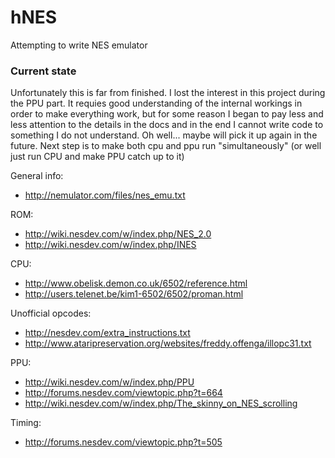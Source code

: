 hNES
====

Attempting to write NES emulator

### Current state ###
Unfortunately this is far from finished. I lost the interest in this project
during the PPU part. It requies good understanding of the internal workings in
order to make everything work, but for some reason I began to pay less and less
attention to the details in the docs and in the end I cannot write code to
something I do not understand. Oh well... maybe will pick it up again in the
future. Next step is to make both cpu and ppu run "simultaneously" (or well just
run CPU and make PPU catch up to it)

General info:
- http://nemulator.com/files/nes_emu.txt

ROM:
- http://wiki.nesdev.com/w/index.php/NES_2.0
- http://wiki.nesdev.com/w/index.php/INES

CPU:
- http://www.obelisk.demon.co.uk/6502/reference.html
- http://users.telenet.be/kim1-6502/6502/proman.html

Unofficial opcodes:
- http://nesdev.com/extra_instructions.txt
- http://www.ataripreservation.org/websites/freddy.offenga/illopc31.txt

PPU:
- http://wiki.nesdev.com/w/index.php/PPU
- http://forums.nesdev.com/viewtopic.php?t=664
- http://wiki.nesdev.com/w/index.php/The_skinny_on_NES_scrolling

Timing:
- http://forums.nesdev.com/viewtopic.php?t=505
